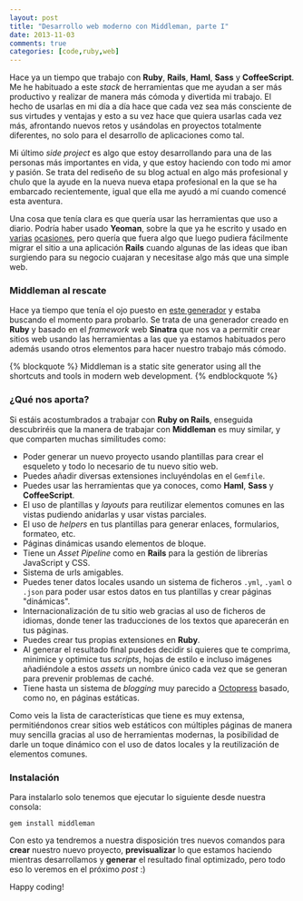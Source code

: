 ```yaml
---
layout: post
title: "Desarrollo web moderno con Middleman, parte I"
date: 2013-11-03
comments: true
categories: [code,ruby,web]
---
```


Hace ya un tiempo que trabajo con **Ruby**, **Rails**, **Haml**, **Sass** y **CoffeeScript**. Me he habituado a este *stack* de herramientas que me ayudan a ser más productivo y realizar de manera más cómoda y divertida mi trabajo. El hecho de usarlas en mi día a día hace que cada vez sea más consciente de sus virtudes y ventajas y esto a su vez hace que quiera usarlas cada vez más, afrontando nuevos retos y usándolas en proyectos totalmente diferentes, no solo para el desarrollo de aplicaciones como tal.

<!-- more -->

Mi último *side project* es algo que estoy desarrollando para una de las personas más importantes en vida, y que estoy haciendo con todo mi amor y pasión. Se trata del rediseño de su blog actual en algo más profesional y chulo que la ayude en la nueva nueva etapa profesional en la que se ha embarcado recientemente, igual que ella me ayudó a mí cuando comencé esta aventura.

Una cosa que tenía clara es que quería usar las herramientas que uso a diario. Podría haber usado **Yeoman**, sobre la que ya he escrito y usado en [varias](/blog/2013/02/27/desarrollo-web-moderno-con-yeoman) [ocasiones](/blog/2013/03/14/creando-un-nuevo-proyecto-web-con-yeoman), pero quería que fuera algo que luego pudiera fácilmente migrar el sitio a una aplicación **Rails** cuando algunas de las ideas que iban surgiendo para su negocio cuajaran y necesitase algo más que una simple web.

### Middleman al rescate

Hace ya tiempo que tenía el ojo puesto en <a href="http://middlemanapp.com/" target="_blank" title="Middleman">este generador</a> y estaba buscando el momento para probarlo. Se trata de una generador creado en **Ruby** y basado en el *framework* web **Sinatra** que nos va a permitir crear sitios web usando las herramientas a las que ya estamos habituados pero además usando otros elementos para hacer nuestro trabajo más cómodo.

{% blockquote %}
Middleman is a static site generator using all the shortcuts and tools in modern web development.
{% endblockquote %}

### ¿Qué nos aporta?

Si estáis acostumbrados a trabajar con **Ruby on Rails**, enseguida descubriréis que la manera de trabajar con **Middleman** es muy similar, y que comparten muchas similitudes como:

* Poder generar un nuevo proyecto usando plantillas para crear el esqueleto y todo lo necesario de tu nuevo sitio web.
* Puedes añadir diversas extensiones incluyéndolas en el <code>Gemfile</code>.
* Puedes usar las herramientas que ya conoces, como **Haml**, **Sass** y **CoffeeScript**.
* El uso de plantillas y *layouts* para reutilizar elementos comunes en las vistas pudiendo anidarlas y usar vistas parciales.
* El uso de *helpers* en tus plantillas para generar enlaces, formularios, formateo, etc.
* Páginas dinámicas usando elementos de bloque.
* Tiene un *Asset Pipeline* como en **Rails** para la gestión de librerías JavaScript y CSS.
* Sistema de urls amigables.
* Puedes tener datos locales usando un sistema de ficheros <code>.yml</code>, <code>.yaml</code> o <code>.json</code> para poder usar estos datos en tus plantillas y crear páginas "dinámicas".
* Internacionalización de tu sitio web gracias al uso de ficheros de idiomas, donde tener las traducciones de los textos que aparecerán en tus páginas.
* Puedes crear tus propias extensiones en **Ruby**.
* Al generar el resultado final puedes decidir si quieres que te comprima, minimice y optimice tus *scripts*, hojas de estilo e incluso imágenes añadiéndole a estos *assets* un nombre único cada vez que se generan para prevenir problemas de caché.
* Tiene hasta un sistema de *blogging* muy parecido a [Octopress](/blog/2013/01/23/cambiando-de-wordpress-a-octopress) basado, como no, en páginas estáticas.

Como veis la lista de características que tiene es muy extensa, permitiéndonos crear sitios web estáticos con múltiples páginas de manera muy sencilla gracias al uso de herramientas modernas, la posibilidad de darle un toque dinámico con el uso de datos locales y la reutilización de elementos comunes.

### Instalación
Para instalarlo solo tenemos que ejecutar lo siguiente desde nuestra consola:

    gem install middleman

Con esto ya tendremos a nuestra disposición tres nuevos comandos para **crear** nuestro nuevo proyecto, **previsualizar** lo que estamos haciendo mientras desarrollamos y **generar** el resultado final optimizado, pero todo eso lo veremos en el próximo *post* :)

Happy coding!



